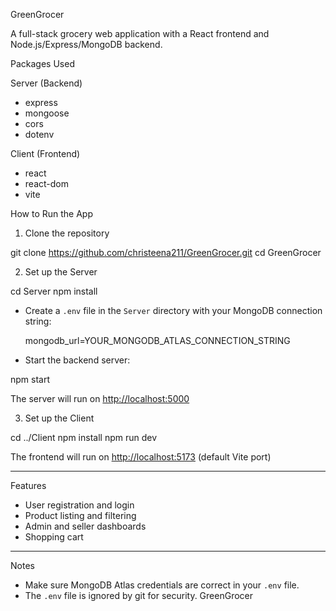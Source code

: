  GreenGrocer

A full-stack grocery web application with a React frontend and Node.js/Express/MongoDB backend.

 Packages Used

 Server (Backend)
- express
- mongoose
- cors
- dotenv

 Client (Frontend)
- react
- react-dom
- vite

 How to Run the App

 1. Clone the repository
  
git clone https://github.com/christeena211/GreenGrocer.git
cd GreenGrocer
  

 2. Set up the Server
  
cd Server
npm install
  

- Create a `.env` file in the `Server` directory with your MongoDB connection string:
    
  mongodb_url=YOUR_MONGODB_ATLAS_CONNECTION_STRING
    

- Start the backend server:
  
npm start
  

The server will run on [http://localhost:5000](http://localhost:5000)

 3. Set up the Client
  
cd ../Client
npm install
npm run dev
  

The frontend will run on [http://localhost:5173](http://localhost:5173) (default Vite port)

---

 Features
- User registration and login
- Product listing and filtering
- Admin and seller dashboards
- Shopping cart

---

 Notes
- Make sure MongoDB Atlas credentials are correct in your `.env` file.
- The `.env` file is ignored by git for security.
 GreenGrocer